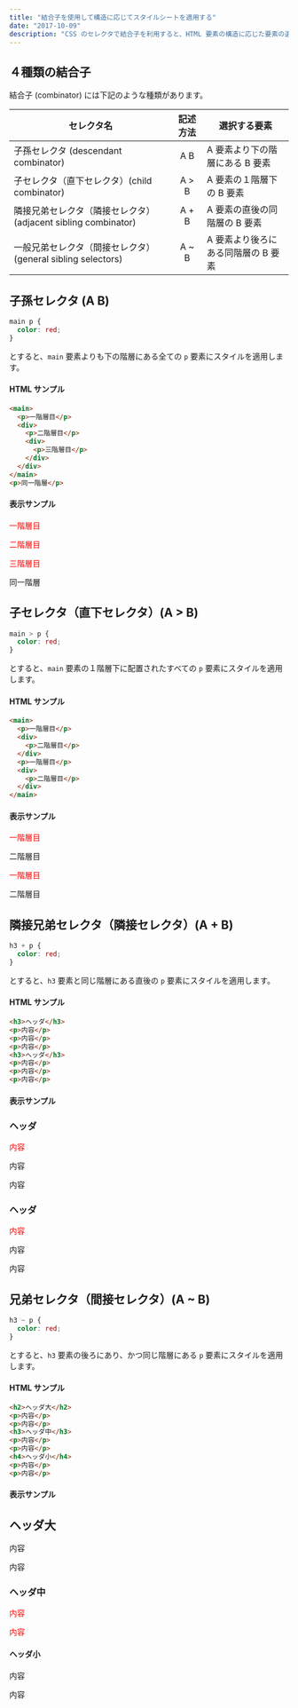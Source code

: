 ```yaml
---
title: "結合子を使用して構造に応じてスタイルシートを適用する"
date: "2017-10-09"
description: "CSS のセレクタで結合子を利用すると、HTML 要素の構造に応じた要素の選択を行うことができます。"
---
```


４種類の結合子
----

結合子 (combinator) には下記のような種類があります。

| セレクタ名 | 記述方法 | 選択する要素 |
| ---- | :----: | ---- |
| 子孫セレクタ (descendant combinator) | A B | A 要素より下の階層にある B 要素 |
| 子セレクタ（直下セレクタ）(child combinator) | A &gt; B | A 要素の１階層下の B 要素 |
| 隣接兄弟セレクタ（隣接セレクタ）(adjacent sibling combinator) | A + B | A 要素の直後の同階層の B 要素 |
| 一般兄弟セレクタ（間接セレクタ）(general sibling selectors) | A ~ B | A 要素より後ろにある同階層の B 要素 |


子孫セレクタ (A B)
----

~~~ css
main p {
  color: red;
}
~~~

とすると、`main` 要素よりも下の階層にある全ての `p` 要素にスタイルを適用します。

#### HTML サンプル

~~~ html
<main>
  <p>一階層目</p>
  <div>
    <p>二階層目</p>
    <div>
      <p>三階層目</p>
    </div>
  </div>
</main>
<p>同一階層</p>
~~~

#### 表示サンプル

<div class="htmlSample">
  <p style="color:red;">一階層目</p>
  <div>
    <p style="color:red;">二階層目</p>
    <div>
      <p style="color:red;">三階層目</p>
    </div>
  </div>
  <p>同一階層</p>
</div>


子セレクタ（直下セレクタ）(A &gt; B)
----

~~~ css
main > p {
  color: red;
}
~~~

とすると、`main` 要素の１階層下に配置されたすべての `p` 要素にスタイルを適用します。

#### HTML サンプル

~~~ html
<main>
  <p>一階層目</p>
  <div>
    <p>二階層目</p>
  </div>
  <p>一階層目</p>
  <div>
    <p>二階層目</p>
  </div>
</main>
~~~

#### 表示サンプル

<div class="htmlSample">
  <p style="color:red;">一階層目</p>
  <div>
    <p>二階層目</p>
  </div>
  <p style="color:red;">一階層目</p>
  <div>
    <p>二階層目</p>
  </div>
</div>


隣接兄弟セレクタ（隣接セレクタ）(A + B)
----

~~~ css
h3 + p {
  color: red;
}
~~~

とすると、`h3` 要素と同じ階層にある直後の `p` 要素にスタイルを適用します。

#### HTML サンプル

~~~ html
<h3>ヘッダ</h3>
<p>内容</p>
<p>内容</p>
<p>内容</p>
<h3>ヘッダ</h3>
<p>内容</p>
<p>内容</p>
<p>内容</p>
~~~

#### 表示サンプル

<div class="htmlSample">
  <h3>ヘッダ</h3>
  <p style="color:red;">内容</p>
  <p>内容</p>
  <p>内容</p>
  <h3>ヘッダ</h3>
  <p style="color:red;">内容</p>
  <p>内容</p>
  <p>内容</p>
</div>


兄弟セレクタ（間接セレクタ）(A ~ B)
----

~~~ css
h3 ~ p {
  color: red;
}
~~~

とすると、`h3` 要素の後ろにあり、かつ同じ階層にある `p` 要素にスタイルを適用します。

#### HTML サンプル

~~~ html
<h2>ヘッダ大</h2>
<p>内容</p>
<p>内容</p>
<h3>ヘッダ中</h3>
<p>内容</p>
<p>内容</p>
<h4>ヘッダ小</h4>
<p>内容</p>
<p>内容</p>
~~~

#### 表示サンプル

<div class="htmlSample">
  <h2>ヘッダ大</h2>
  <p>内容</p>
  <p>内容</p>
  <h3>ヘッダ中</h3>
  <p style="color:red;">内容</p>
  <p style="color:red;">内容</p>
  <h4>ヘッダ小</h4>
  <p>内容</p>
  <p>内容</p>
</div>

